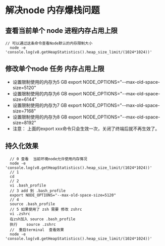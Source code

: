 # 解决node 内存爆栈问题

##  查看当前单个 node 进程内存占用上限

```
// 可以通过这条命令查看Node默认的内存限制大小
  node -e 'console.log(v8.getHeapStatistics().heap_size_limit/(1024*1024))'
```
##  修改单个node 任务 内存占用上限
  - 设置限制使用的内存为5 GB
  export NODE_OPTIONS="--max-old-space-size=5120"
  - 设置限制使用的内存为6 GB
  export NODE_OPTIONS="--max-old-space-size=6144"
  - 设置限制使用的内存为7 GB
  export NODE_OPTIONS="--max-old-space-size=7168"
  - 设置限制使用的内存为8 GB
  export NODE_OPTIONS="--max-old-space-size=8192"
  - 注意： 上面的export xxx命令只会生效一次，关闭了终端后就不再生效了。

## 持久化效果
```
  // 0 查看  当前环境node允许使用内存情况
  node -e 'console.log(v8.getHeapStatistics().heap_size_limit/(1024*1024))'
  // 1
  cd
  // 2
  vi .bash_profile 
  // 3 add 到 .bash_profile
  export NODE_OPTIONS="--max-old-space-size=5120"
  // 4
  source .bash_profile   
  // 5 如果使用了 zsh 需要 修改 zshrc
  vi .zshrc
  在zsh加入 source .bash_profile 
  执行    source .zshrc 
  //  重启terminal  查看效果
  node -e 'console.log(v8.getHeapStatistics().heap_size_limit/(1024*1024))'
```